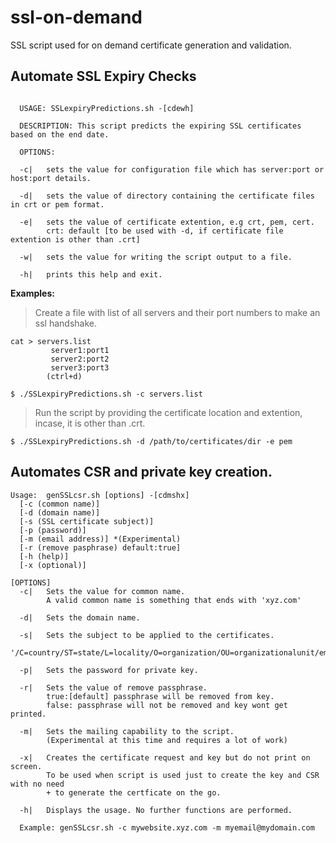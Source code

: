 # ssl-on-demand
SSL script used for on demand certificate generation and validation.

## Automate SSL Expiry Checks

```

  USAGE: SSLexpiryPredictions.sh -[cdewh]

  DESCRIPTION: This script predicts the expiring SSL certificates based on the end date.

  OPTIONS:

  -c|   sets the value for configuration file which has server:port or host:port details.
        
  -d|   sets the value of directory containing the certificate files in crt or pem format.

  -e|   sets the value of certificate extention, e.g crt, pem, cert.
        crt: default [to be used with -d, if certificate file extention is other than .crt]

  -w|   sets the value for writing the script output to a file.

  -h|   prints this help and exit.
```

**Examples:**
> Create a file with list of all servers and their port numbers to make an ssl handshake.
```
cat > servers.list
         server1:port1
         server2:port2
         server3:port3
        (ctrl+d)
        
$ ./SSLexpiryPredictions.sh -c servers.list
```

> Run the script by providing the certificate location and extention, incase, it is other than .crt. 

```
$ ./SSLexpiryPredictions.sh -d /path/to/certificates/dir -e pem

```

## Automates CSR and private key creation.

```
Usage: 	genSSLcsr.sh [options] -[cdmshx]
  [-c (common name)]
  [-d (domain name)]
  [-s (SSL certificate subject)]
  [-p (password)]
  [-m (email address)] *(Experimental)
  [-r (remove pasphrase) default:true]
  [-h (help)]
  [-x (optional)]

[OPTIONS]
  -c|   Sets the value for common name.
        A valid common name is something that ends with 'xyz.com'

  -d|   Sets the domain name.

  -s|   Sets the subject to be applied to the certificates.
        '/C=country/ST=state/L=locality/O=organization/OU=organizationalunit/emailAddress=email'

  -p|   Sets the password for private key.

  -r|   Sets the value of remove passphrase.
        true:[default] passphrase will be removed from key.
        false: passphrase will not be removed and key wont get printed.

  -m|   Sets the mailing capability to the script.
        (Experimental at this time and requires a lot of work)

  -x|   Creates the certificate request and key but do not print on screen.
        To be used when script is used just to create the key and CSR with no need
        + to generate the certficate on the go.

  -h|   Displays the usage. No further functions are performed.

  Example: genSSLcsr.sh -c mywebsite.xyz.com -m myemail@mydomain.com
```
